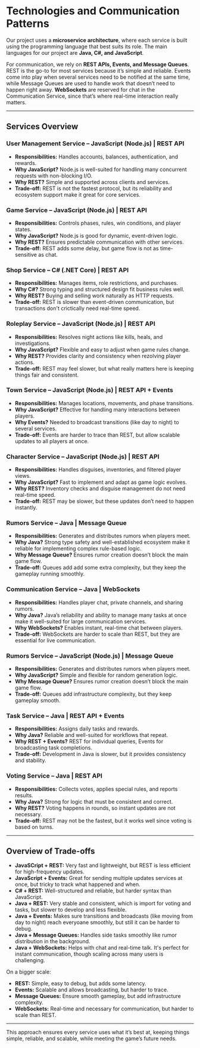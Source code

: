 # Technologies and Communication Patterns

Our project uses a **microservice architecture**, where each service is built using the programming language that best suits its role. The main languages for our project are **Java, C#, and JavaScript**.

For communication, we rely on **REST APIs, Events, and Message Queues**. REST is the go-to for most services because it’s simple and reliable. Events come into play when several services need to be notified at the same time, while Message Queues are used to handle work that doesn’t need to happen right away.
**WebSockets** are reserved for chat in the Communication Service, since that’s where real-time interaction really matters.

---

## Services Overview

### User Management Service – JavaScript (Node.js) | REST API
- **Responsibilities:** Handles accounts, balances, authentication, and rewards.  
- **Why JavaScript?** Node.js is well-suited for handling many concurrent requests with non-blocking I/O.  
- **Why REST?** Simple and supported across clients and services.  
- **Trade-off:** REST is not the fastest protocol, but its reliability and ecosystem support make it great for core services.  

### Game Service – JavaScript (Node.js) | REST API
- **Responsibilities:** Controls phases, rules, win conditions, and player states.  
- **Why JavaScript?** Node.js is good for dynamic, event-driven logic.  
- **Why REST?** Ensures predictable communication with other services.  
- **Trade-off:** REST adds some delay, but game flow is not as time-sensitive as chat.  

### Shop Service – C# (.NET Core) | REST API
- **Responsibilities:** Manages items, role restrictions, and purchases.  
- **Why C#?** Strong typing and structured design fit business rules well.  
- **Why REST?** Buying and selling work naturally as HTTP requests.  
- **Trade-off:** REST is slower than event-driven communication, but transactions don't crictically need real-time speed.  

### Roleplay Service – JavaScript (Node.js) | REST API
- **Responsibilities:** Resolves night actions like kills, heals, and investigations.  
- **Why JavaScript?** Flexible and easy to adjust when game rules change.  
- **Why REST?** Provides clarity and consistency when rezolving player actions.  
- **Trade-off:** REST may feel slower, but what really matters here is keeping things fair and consistent. 

### Town Service – JavaScript (Node.js) | REST API + Events
- **Responsibilities:** Manages locations, movements, and phase transitions.  
- **Why JavaScript?** Effective for handling many interactions between players.  
- **Why Events?** Needed to broadcast transitions (like day to night) to several services.  
- **Trade-off:** Events are harder to trace than REST, but allow scalable updates to all players at once.  

### Character Service – JavaScript (Node.js) | REST API
- **Responsibilities:** Handles disguises, inventories, and filtered player views.  
- **Why JavaScript?** Fast to implement and adapt as game logic evolves.  
- **Why REST?** Inventory checks and disguise management do not need real-time speed.  
- **Trade-off:** REST may be slower, but these updates don’t need to happen instantly.  

### Rumors Service – Java | Message Queue
- **Responsibilities:** Generates and distributes rumors when players meet.  
- **Why Java?** Strong type safety and well-established ecosystem make it reliable for implementing complex rule-based logic.  
- **Why Message Queue?** Ensures rumor creation doesn’t block the main game flow.  
- **Trade-off:** Queues add add some extra complexity, but they keep the gameplay running smoothly.  

### Communication Service – Java | WebSockets
- **Responsibilities:** Handles player chat, private channels, and sharing rumors.
- **Why Java?** Java’s reliability and ability to manage many tasks at once make it well-suited for large communication services.
- **Why WebSockets?** Enables instant, real-time chat between players.
- **Trade-off:** WebSockets are harder to scale than REST, but they are essential for live communication.

### Rumors Service – JavaScript (Node.js) | Message Queue
- **Responsibilities:** Generates and distributes rumors when players meet.  
- **Why JavaScript?** Simple and flexible for random generation logic.  
- **Why Message Queue?** Ensures rumor creation doesn’t block the main game flow.  
- **Trade-off:** Queues add infrastructure complexity, but they keep gameplay smooth.   

### Task Service – Java | REST API + Events
- **Responsibilities:** Assigns daily tasks and rewards.  
- **Why Java?** Reliable and well-suited for workflows that repeat.  
- **Why REST + Events?** REST for individual queries, Events for broadcasting task completions.  
- **Trade-off:** Development in Java is slower, but it provides consistency and stability.  

### Voting Service – Java | REST API
- **Responsibilities:** Collects votes, applies special rules, and reports results.  
- **Why Java?** Strong for logic that must be consistent and correct.  
- **Why REST?** Voting happens in rounds, so instant updates are not necessary.  
- **Trade-off:** REST may not be the fastest, but it works well since voting is based on turns.

---

## Overview of Trade-offs

- **JavaSCript + REST:** Very fast and lightweight, but REST is less efficient for high-frequency updates.  
- **JavaScript + Events:** Great for sending multiple updates services at once, but tricky to track what happened and when.  
- **C# + REST:** Well-structured and reliable, but harder syntax than JavaScript.  
- **Java + REST:** Very stable and consistent, which is import for voting and tasks, but slower to develop and less flexible. 
- **Java + Events:** Makes sure transitions and broadcasts (like moving from day to night) reach everyoane smoothly, but still it can be harder to debug. 
- **Java + Message Queues:** Handles side tasks smoothly like rumor distribution in the background. 
- **Java + WebSockets:** Helps with chat and real-time talk. It's perfect for instant communication, though scaling across many users is challenging.


On a bigger scale:
- **REST:** Simple, easy to debug, but adds some latency.  
- **Events:** Scalable and allows broadcasting, but harder to trace.  
- **Message Queues:** Ensure smooth gameplay, but add infrastructure complexity.  
- **WebSockets:** Real-time and necessary for communication, but harder to scale than REST.  

---

This approach ensures every service uses what it’s best at, keeping things simple, reliable, and scalable, while meeting the game’s future needs.
